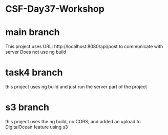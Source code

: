# CSF-Day37-Workshop

# main branch
This project uses URL: http://localhost:8080/api/post to communicate with server
Does not use ng build 

# task4 branch
this project uses ng build and just run the server part of the project

# s3 branch
this project uses the ng build, no CORS, and added an upload to DigitalOcean feature
using s3 
